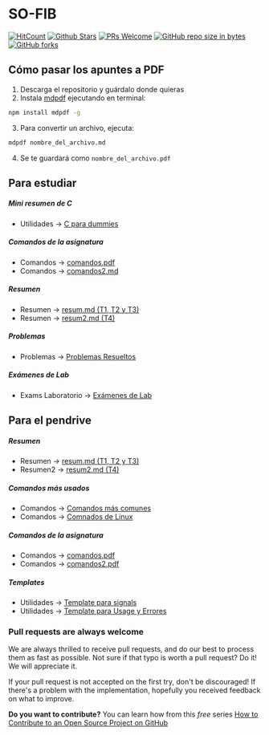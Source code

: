 # SO-FIB
[![HitCount](http://hits.dwyl.io/mrrobb/SO-FIB.svg)]()
[![Github Stars](http://githubbadges.com/star.svg?user=mrrobb&repo=SO-FIB&style=flat&color=fff&background=000)](https://github.com/MrRobb/SO-FIB)
[![PRs Welcome](https://img.shields.io/badge/PRs-welcome-brightgreen.svg?style=flat-square)](https://egghead.io/courses/how-to-contribute-to-an-open-source-project-on-github)
[![GitHub repo size in bytes](https://img.shields.io/github/repo-size/mrrobb/SO-FIB.svg)](https://github.com/MrRobb/SO-FIB)
[![GitHub forks](https://img.shields.io/github/forks/mrrobb/SO-FIB.svg?style=social&label=Fork)](https://github.com/MrRobb/SO-FIB/fork)

## Cómo pasar los apuntes a PDF

1. Descarga el repositorio y guárdalo donde quieras
2. Instala [mdpdf](https://github.com/BlueHatbRit/mdpdf) ejecutando en terminal:
```sh
npm install mdpdf -g
```
3. Para convertir un archivo, ejecuta:
```sh
mdpdf nombre_del_archivo.md
```
4. Se te guardará como `nombre_del_archivo.pdf`

## Para estudiar

##### Mini resumen de C
- Utilidades -> [C para dummies](https://github.com/MrRobb/SO-FIB/blob/master/Utilidades/C%20para%20dummies.md)

##### Comandos de la asignatura
- Comandos -> [comandos.pdf](https://github.com/MrRobb/SO-FIB/blob/master/comandos/comandos.pdf)
- Comandos -> [comandos2.md](https://github.com/MrRobb/SO-FIB/blob/master/comandos/comandos2.pdf)

##### Resumen
- Resumen -> [resum.md (T1, T2 y T3)](https://github.com/MrRobb/SO-FIB/blob/master/Resumen/resum.md)
- Resumen -> [resum2.md (T4)](https://github.com/MrRobb/SO-FIB/blob/master/Resumen/resum2.md)

##### Problemas
- Problemas -> [Problemas Resueltos](https://github.com/MrRobb/SO-FIB/blob/master/Problemas/Soluciones%20Algunos%20Problemas%20T1%20-%20T2%20-%20T3.pdf)

##### Exámenes de Lab
- Exams Laboratorio -> [Exámenes de Lab](https://github.com/MrRobb/SO-FIB/tree/master/Exams%20Laboratorio)

## Para el pendrive

##### Resumen
- Resumen -> [resum.md (T1, T2 y T3)](https://github.com/MrRobb/SO-FIB/blob/master/Resumen/resum.md)
- Resumen2 -> [resum2.md (T4)](https://github.com/MrRobb/SO-FIB/blob/master/Resumen/resum2.md)

##### Comandos más usados
- Comandos -> [Comandos más comunes](https://github.com/MrRobb/SO-FIB/tree/master/comandos/common_pdf)
- Comandos -> [Comnados de Linux](https://github.com/MrRobb/SO-FIB/tree/master/comandos/linux_pdf)

##### Comandos de la asignatura
- Comandos -> [comandos.pdf](https://github.com/MrRobb/SO-FIB/blob/master/comandos/comandos.pdf)
- Comandos -> [comandos2.pdf](https://github.com/MrRobb/SO-FIB/blob/master/comandos/comandos2.pdf)

##### Templates
- Utilidades -> [Template para signals](https://github.com/MrRobb/SO-FIB/blob/master/Utilidades/signals_template.c)
- Utilidades -> [Template para Usage y Errores](https://github.com/MrRobb/SO-FIB/blob/master/Utilidades/UsageYErrores.c)

### Pull requests are always welcome

We are always thrilled to receive pull requests, and do our best to
process them as fast as possible. Not sure if that typo is worth a pull
request? Do it! We will appreciate it.

If your pull request is not accepted on the first try, don't be
discouraged! If there's a problem with the implementation, hopefully you
received feedback on what to improve.


**Do you want to contribute?** You can learn how from this *free* series [How to Contribute to an Open Source Project on GitHub](https://egghead.io/series/how-to-contribute-to-an-open-source-project-on-github)
